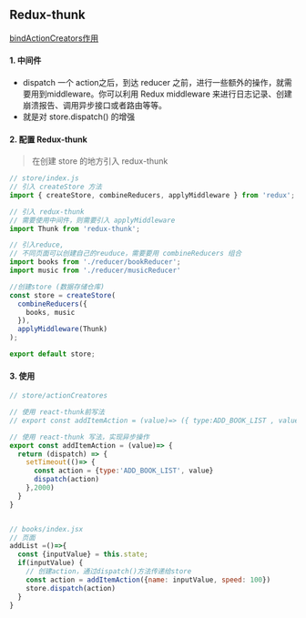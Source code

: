 ## Redux-thunk

[bindActionCreators作用](https://www.cnblogs.com/eret9616/p/9980518.html)  

#### 1. 中间件
- dispatch 一个 action之后，到达 reducer 之前，进行一些额外的操作，就需要用到middleware。你可以利用 Redux middleware 来进行日志记录、创建崩溃报告、调用异步接口或者路由等等。
- 就是对 store.dispatch() 的增强


#### 2. 配置 Redux-thunk
> 在创建 store 的地方引入 redux-thunk

```js
// store/index.js
// 引入 createStore 方法
import { createStore, combineReducers, applyMiddleware } from 'redux'; 

// 引入 redux-thunk
// 需要使用中间件，则需要引入 applyMiddleware
import Thunk from 'redux-thunk';

// 引入reduce,
// 不同页面可以创建自己的reuduce，需要要用 combineReducers 组合
import books from './reducer/bookReducer';
import music from './reducer/musicReducer'

//创建store (数据存储仓库)
const store = createStore(
  combineReducers({ 
    books, music
  }),
  applyMiddleware(Thunk)
);

export default store;
```

#### 3. 使用
```js
// store/actionCreatores

// 使用 react-thunk前写法
// export const addItemAction = (value)=> ({ type:ADD_BOOK_LIST , value})  

// 使用 react-thunk 写法，实现异步操作
export const addItemAction = (value)=> {
  return (dispatch) => {
    setTimeout(()=> {
      const action = {type:'ADD_BOOK_LIST', value}
      dispatch(action)
    },2000)
  }
}


// books/index.jsx
// 页面
addList =()=>{
  const {inputValue} = this.state;
  if(inputValue) {
    // 创建action，通过dispatch()方法传递给store
    const action = addItemAction({name: inputValue, speed: 100})
    store.dispatch(action)
  }
}
```